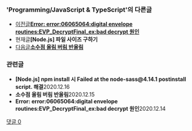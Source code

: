 <div class="article-page">
<h3 class="title-footer">'Programming/JavaScript &amp; TypeScript'의 다른글</h3>
<ul>
<li><a href="https://bonita-sy.tistory.com/entry/Error-error06065064digital-envelope-routinesEVPDecryptFinalexbad-decrypt-%EC%9B%90%EC%9D%B8">이전글<strong>Error: error:06065064:digital envelope routines:EVP_DecryptFinal_ex:bad decrypt 원인</strong></a></li>
<li>현재글<strong>[Node.js] 파일 사이즈 구하기</strong></li>
<li><a href="https://bonita-sy.tistory.com/entry/%EC%86%8C%EC%88%98%EC%A0%90-%EC%98%AC%EB%A6%BC-%EB%B2%84%EB%A6%BC-%EB%B0%98%EC%98%AC%EB%A6%BC">다음글<strong>소수점 올림 버림 반올림</strong></a></li>
</ul>
</div>
<div class="article-related">
<h3 class="title-footer">관련글</h3>
<ul class="list-related">
<li class="item-related">
<div class="box_content"><strong>[Node.js] npm install 시 Failed at the node-sass@4.14.1 postinstall script. 해결</strong><span class="date">2020.12.16</span></div>
</li>
<li class="item-related">
<div class="box_content"><strong>소수점 올림 버림 반올림</strong><span class="date">2020.12.15</span></div>
</li>
<li class="item-related">
<div class="box_content"><strong>Error: error:06065064:digital envelope routines:EVP_DecryptFinal_ex:bad decrypt 원인</strong><span class="date">2020.12.14</span></div>
</li>
</ul>
</div>
<div class="article-reply">
<div class="box-total"><a href="https://bonita-sy.tistory.com/entry/Nodejs-%ED%8C%8C%EC%9D%BC-%EC%82%AC%EC%9D%B4%EC%A6%88-%EA%B5%AC%ED%95%98%EA%B8%B0#rp">댓글&nbsp;<span id="commentCount236_0">0</span></a></div>
</div>